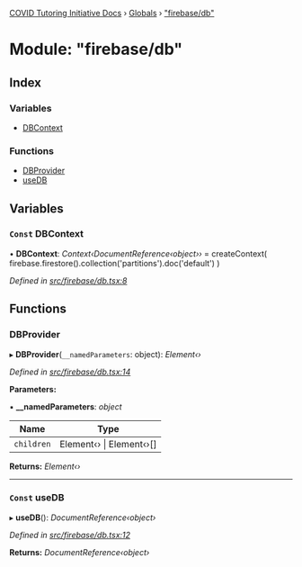 [COVID Tutoring Initiative Docs](../README.md) › [Globals](../globals.md) › ["firebase/db"](_firebase_db_.md)

# Module: "firebase/db"

## Index

### Variables

- [DBContext](_firebase_db_.md#const-dbcontext)

### Functions

- [DBProvider](_firebase_db_.md#dbprovider)
- [useDB](_firebase_db_.md#const-usedb)

## Variables

### `Const` DBContext

• **DBContext**: _Context‹DocumentReference‹object››_ = createContext(
firebase.firestore().collection('partitions').doc('default')
)

_Defined in [src/firebase/db.tsx:8](https://github.com/tutorbookapp/covid-tutoring/blob/7978780/src/firebase/db.tsx#L8)_

## Functions

### DBProvider

▸ **DBProvider**(`__namedParameters`: object): _Element‹›_

_Defined in [src/firebase/db.tsx:14](https://github.com/tutorbookapp/covid-tutoring/blob/7978780/src/firebase/db.tsx#L14)_

**Parameters:**

▪ **\_\_namedParameters**: _object_

| Name       | Type                         |
| ---------- | ---------------------------- |
| `children` | Element‹› &#124; Element‹›[] |

**Returns:** _Element‹›_

---

### `Const` useDB

▸ **useDB**(): _DocumentReference‹object›_

_Defined in [src/firebase/db.tsx:12](https://github.com/tutorbookapp/covid-tutoring/blob/7978780/src/firebase/db.tsx#L12)_

**Returns:** _DocumentReference‹object›_
